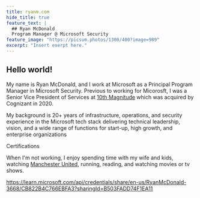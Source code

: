 ```yaml
---
title: ryanm.com
hide_title: true
feature_text: |
  ## Ryan McDonald
  Program Manager @ Microsoft Security
feature_image: "https://picsum.photos/1300/400?image=989"
excerpt: "Insert exerpt here."
---
```


## Hello world!

My name is Ryan McDonald, and I work at Microsoft as a Principal Program Manager in Microsoft Security. Previous to working for Micorosft, I was a Senior Vice President of Services at <a href="https://www.10thmagnitude.com/">10th Magnitude</a> which was acquired by Cognizant in 2020.

My background is 20+ years of infrastructure, operations, and security experience in the Microsoft tech stack delivering technical leadership, vision, and a wide range of functions for start-up, high growth, and enterprise organizations

<p>Certifications</p>
<div data-iframe-width="150" data-iframe-height="270" data-share-badge-id="a37bf73e-e27b-4907-9c51-e0b919fc7d2e" data-share-badge-host="https://www.credly.com"></div><script type="text/javascript" async src="//cdn.credly.com/assets/utilities/embed.js"></script>
<div data-iframe-width="150" data-iframe-height="270" data-share-badge-id="09975ef4-4b9a-44ff-8ad6-5b9167d51d28" data-share-badge-host="https://www.credly.com"></div><script type="text/javascript" async src="//cdn.credly.com/assets/utilities/embed.js"></script>
<div data-iframe-width="150" data-iframe-height="270" data-share-badge-id="a800cb97-7b60-4f8f-bb8d-9748dd7a8c8c" data-share-badge-host="https://www.credly.com"></div><script type="text/javascript" async src="//cdn.credly.com/assets/utilities/embed.js"></script>

When I'm not working, I enjoy spending time with my wife and kids, watching <a href="https://www.manutd.com/">Manchester United</a>, running, reading, and watching movies or tv shows.

https://learn.microsoft.com/api/credentials/share/en-us/RyanMcDonald-3668/CB822B4C766EBFA3?sharingId=B503FADD74F1EA11


